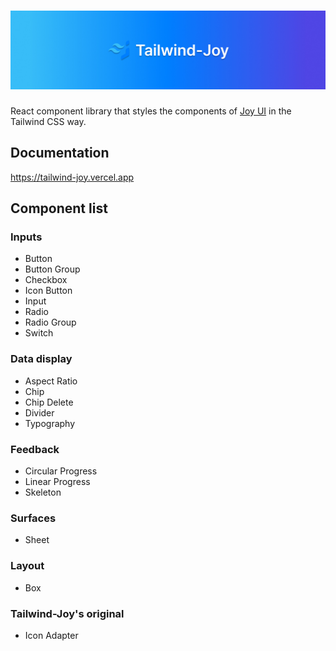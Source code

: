 # ![tailwind-joy](https://github.com/ony3000/tailwind-joy/blob/master/.github/banner.jpg)

React component library that styles the components of [Joy UI](https://mui.com/joy-ui/getting-started/) in the Tailwind CSS way.

## Documentation

https://tailwind-joy.vercel.app

## Component list

### Inputs

- Button
- Button Group
- Checkbox
- Icon Button
- Input
- Radio
- Radio Group
- Switch

### Data display

- Aspect Ratio
- Chip
- Chip Delete
- Divider
- Typography

### Feedback

- Circular Progress
- Linear Progress
- Skeleton

### Surfaces

- Sheet

### Layout

- Box

### Tailwind-Joy's original

- Icon Adapter
